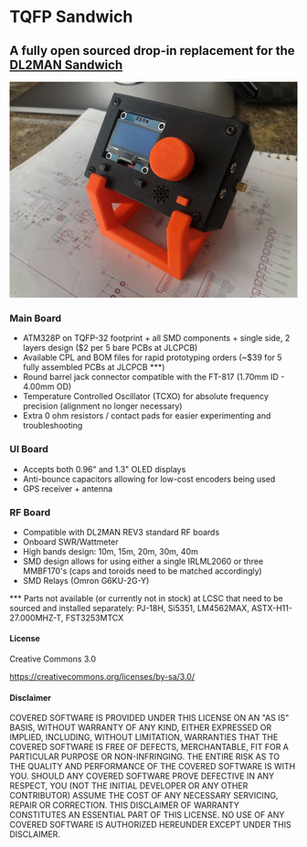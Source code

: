 # TQFP Sandwich

## A fully open sourced drop-in replacement for the [DL2MAN Sandwich](https://dl2man.de/)

![](enclosure/tqfp-sandwich-enclosure.jpg)

### Main Board

- ATM328P on TQFP-32 footprint + all SMD components + single side, 2 layers design ($2 per 5 bare PCBs at JLCPCB)
- Available CPL and BOM files for rapid prototyping orders (~$39 for 5 fully assembled PCBs at JLCPCB ***)
- Round barrel jack connector compatible with the FT-817 (1.70mm ID - 4.00mm OD)
- Temperature Controlled Oscillator (TCXO) for absolute frequency precision (alignment no longer necessary)
- Extra 0 ohm resistors / contact pads for easier experimenting and troubleshooting

### UI Board

- Accepts both 0.96" and 1.3" OLED displays
- Anti-bounce capacitors allowing for low-cost encoders being used
- GPS receiver + antenna

### RF Board

- Compatible with DL2MAN REV3 standard RF boards
- Onboard SWR/Wattmeter
- High bands design: 10m, 15m, 20m, 30m, 40m
- SMD design allows for using either a single IRLML2060 or three MMBF170's (caps and toroids need to be matched accordingly)
- SMD Relays (Omron G6KU-2G-Y)

*** Parts not available (or currently not in stock) at LCSC that need to be sourced and installed separately: PJ-18H, Si5351, LM4562MAX, ASTX-H11-27.000MHZ-T, FST3253MTCX

#### License

Creative Commons 3.0

https://creativecommons.org/licenses/by-sa/3.0/

#### Disclaimer

COVERED SOFTWARE IS PROVIDED UNDER THIS LICENSE ON AN "AS IS" BASIS, WITHOUT WARRANTY OF ANY KIND, EITHER EXPRESSED OR IMPLIED, INCLUDING, WITHOUT LIMITATION, WARRANTIES THAT THE COVERED SOFTWARE IS FREE OF DEFECTS, MERCHANTABLE, FIT FOR A PARTICULAR PURPOSE OR NON-INFRINGING. THE ENTIRE RISK AS TO THE QUALITY AND PERFORMANCE OF THE COVERED SOFTWARE IS WITH YOU. SHOULD ANY COVERED SOFTWARE PROVE DEFECTIVE IN ANY RESPECT, YOU (NOT THE INITIAL DEVELOPER OR ANY OTHER CONTRIBUTOR) ASSUME THE COST OF ANY NECESSARY SERVICING, REPAIR OR CORRECTION. THIS DISCLAIMER OF WARRANTY CONSTITUTES AN ESSENTIAL PART OF THIS LICENSE. NO USE OF ANY COVERED SOFTWARE IS AUTHORIZED HEREUNDER EXCEPT UNDER THIS DISCLAIMER.
